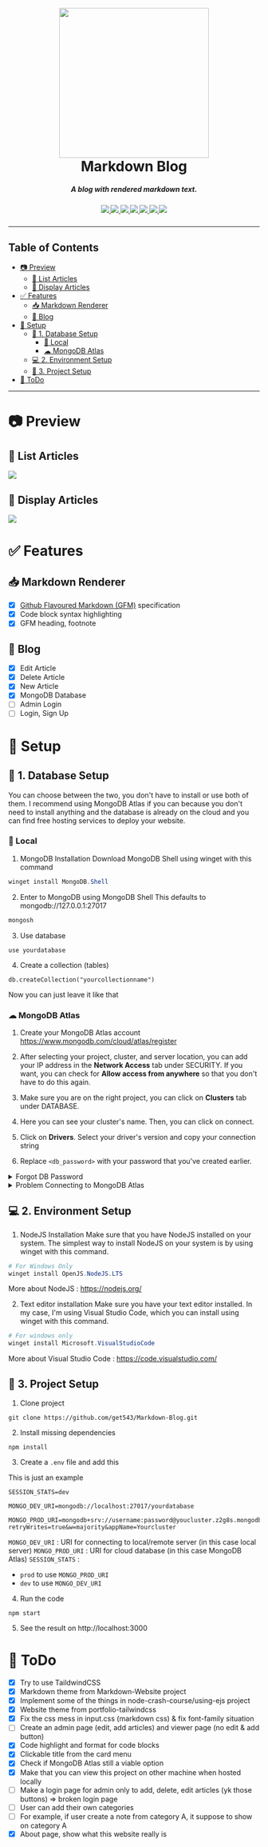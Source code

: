 <h1 align="center">
  <br>
  <img
    src="./public/img/blog.png"
    width="300px"
  >
  <br>
  Markdown Blog
</h1>

<h5 align="center">
    A blog with rendered markdown text.</a>
</h5>

<h5 align="center">
<a href="https://nodejs.org">
    <img src="https://img.shields.io/badge/javascript-nodejs-green?style=plastic?&logo=nodedotjs">
</a>

<a href="https://www.npmjs.com/package/mongoose">
    <img src="https://img.shields.io/badge/database-mongodb-mongodb?style=plastic?&logo=mongodb">
</a>

<a href="https://www.npmjs.com/package/prettier">
    <img src="https://img.shields.io/badge/code_style-prettier-ff69b4.svg?style=plastic&logo=prettier">
</a>

<a href="https://www.npmjs.com/package/eslint">
    <img src="https://img.shields.io/badge/lint-eslint-blueviolet?style=plastic&logo=eslint">
</a>

<a href="https://www.npmjs.com/package/dotenv">
    <img src="https://img.shields.io/badge/environment%20variables-.env-ECD53F?style=plastic?&logo=dotenv">
</a>

<a href="https://www.npmjs.com/package/express">
    <img src="https://img.shields.io/badge/template%20engine-express-white?style=plastic?&logo=express">
</a>

<a href="https://www.npmjs.com/package/marked">
    <img src="https://img.shields.io/badge/renderer-marked-white?style=plastic?&logo=markdown">
</a>
</h5>

---

## Table of Contents

- [📷 Preview](#-preview)
  - [📰 List Articles](#-list-articles)
  - [📖 Display Articles](#-display-articles)
- [✅ Features](#-features)
  - [📥 Markdown Renderer](#-markdown-renderer)
  - [📨 Blog](#-blog)
- [📐 Setup](#-setup)
  - [📅 1. Database Setup](#-1-database-setup)
    - [🔻 Local](#-local)
    - [☁ MongoDB Atlas](#-mongodb-atlas)
  - [💻 2. Environment Setup](#-2-environment-setup)
  - [📁 3. Project Setup](#-3-project-setup)
- [📃 ToDo](#-todo)

---

# 📷 Preview

## 📰 List Articles

<img src="./preview/blogs.png">

## 📖 Display Articles

<img src="./preview/show.png">

# ✅ Features

## 📥 Markdown Renderer

- [x] [Github Flavoured Markdown (GFM)](https://github.github.com/gfm/) specification
- [x] Code block syntax highlighting
- [x] GFM heading, footnote

## 📨 Blog

- [x] Edit Article
- [x] Delete Article
- [x] New Article
- [x] MongoDB Database
- [ ] Admin Login
- [ ] Login, Sign Up

# 📐 Setup

## 📅 1. Database Setup

You can choose between the two, you don't have to install or use both of them.
I recommend using MongoDB Atlas if you can because you don't need to install anything
and the database is already on the cloud and you can find free hosting services to deploy your website.

### 🔻 Local

1. MongoDB Installation
   Download MongoDB Shell using winget with this command

```powershell
winget install MongoDB.Shell
```

2. Enter to MongoDB using MongoDB Shell
   This defaults to mongodb://127.0.0.1:27017

```powershell
mongosh
```

3. Use database

```
use yourdatabase
```

4. Create a collection (tables)

```
db.createCollection("yourcollectionname")
```

Now you can just leave it like that

### ☁ MongoDB Atlas

1. Create your MongoDB Atlas account
   https://www.mongodb.com/cloud/atlas/register

2. After selecting your project, cluster, and server location, you can add your IP address in the **Network Access** tab under SECURITY. If you want, you can check for **Allow access from anywhere** so that you don't have to do this again.

3. Make sure you are on the right project, you can click on **Clusters** tab under DATABASE.

4. Here you can see your cluster's name. Then, you can click on connect.

5. Click on **Drivers**. Select your driver's version and copy your connection string

6. Replace `<db_password>` with your password that you've created earlier.

<details>
  <summary>Forgot DB Password</summary>

> Try this step :
>
> - Click on **Database Access** under SECURITY
> - Click **EDIT**
> - Click **Edit Password**
> - Click **Auto Regenerate Secure Password**
> - Click **Copy**

</details>

<details>
  <summary>Problem Connecting to MongoDB Atlas</summary>

> ```
> Error: queryTxt ETIMEOUT cluster0-ghis2.mongodb.net
> at QueryReqWrap.onresolve [as oncomplete] (dns.js:202:19) {
> errno: 'ETIMEOUT',
>   code: 'ETIMEOUT',
>   syscall: 'queryTxt',
>   hostname: 'cluster0-ghis2.mongodb.net'
> }
> ```
>
> I was having an issue connecting to MongoDB Atlas because of a DNS record problem. Maybe you can try this steps :
>
> - Change your DNS to using google dns `8.8.8.8` or `8.8.4.4`
> - Or you can try changing the driver's version (Step 5) to `2.2.12 or later`

</details>

## 💻 2. Environment Setup

1. NodeJS Installation
   Make sure that you have NodeJS installed on your system.
   The simplest way to install NodeJS on your system is by using winget with this command.

```powershell
# For Windows Only
winget install OpenJS.NodeJS.LTS
```

More about NodeJS : https://nodejs.org/

2. Text editor installation
   Make sure you have your text editor installed. In my case, I'm using Visual Studio Code, which you can install using winget with this command.

```powershell
# For windows only
winget install Microsoft.VisualStudioCode
```

More about Visual Studio Code : https://code.visualstudio.com/

## 📁 3. Project Setup

1. Clone project

```
git clone https://github.com/get543/Markdown-Blog.git
```

2. Install missing dependencies

```
npm install
```

3. Create a `.env` file and add this

This is just an example

```
SESSION_STATS=dev

MONGO_DEV_URI=mongodb://localhost:27017/yourdatabase

MONGO_PROD_URI=mongodb+srv://username:password@youcluster.z2g8s.mongodb.net/yourdatabase?retryWrites=true&w=majority&appName=Yourcluster
```

`MONGO_DEV_URI` : URI for connecting to local/remote server (in this case local server)
`MONGO_PROD_URI` : URI for cloud database (in this case MongoDB Atlas)
`SESSION_STATS` :

- `prod` to use `MONGO_PROD_URI`
- `dev` to use `MONGO_DEV_URI`

4. Run the code

```
npm start
```

5. See the result on http://localhost:3000

# 📃 ToDo

- [x] Try to use TaildwindCSS
- [x] Markdown theme from Markdown-Website project
- [x] Implement some of the things in node-crash-course/using-ejs project
- [x] Website theme from portfolio-tailwindcss
- [x] Fix the css mess in input.css (markdown css) & fix font-family situation
- [ ] Create an admin page (edit, add articles) and viewer page (no edit & add button)
- [x] Code highlight and format for code blocks
- [x] Clickable title from the card menu
- [x] Check if MongoDB Atlas still a viable option
- [x] Make that you can view this project on other machine when hosted locally
- [ ] Make a login page for admin only to add, delete, edit articles (yk those buttons) => broken login page
- [ ] User can add their own categories
- [ ] For example, if user create a note from category A, it suppose to show on category A
- [x] About page, show what this website really is
